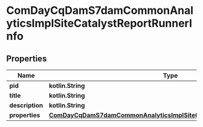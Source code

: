 
# ComDayCqDamS7damCommonAnalyticsImplSiteCatalystReportRunnerInfo

## Properties
Name | Type | Description | Notes
------------ | ------------- | ------------- | -------------
**pid** | **kotlin.String** |  |  [optional]
**title** | **kotlin.String** |  |  [optional]
**description** | **kotlin.String** |  |  [optional]
**properties** | [**ComDayCqDamS7damCommonAnalyticsImplSiteCatalystReportRunnerProperties**](ComDayCqDamS7damCommonAnalyticsImplSiteCatalystReportRunnerProperties.md) |  |  [optional]



